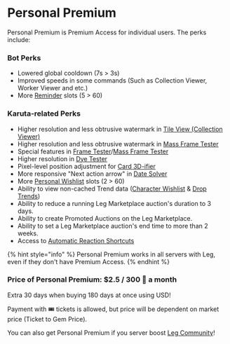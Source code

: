 # Personal Premium

Personal Premium is Premium Access for individual users. The perks include:

### Bot Perks

* Lowered global cooldown (7s > 3s)
* Improved speeds in some commands (Such as Collection Viewer, Worker Viewer and etc.)
* More [Reminder](../../useful-utilities/reminders.md) slots (5 > 60)

### Karuta-related Perks

* Higher resolution and less obtrusive watermark in [Tile View (Collection Viewer)](../../karuta-utilities/card-collection-utilities/collection-viewer.md)
* Higher resolution and less obtrusive watermark in [Mass Frame Tester](../../karuta-utilities/card-utilities/frame-tester/mass-frame-tester.md)
* Special features in [Frame Tester](../../karuta-utilities/card-utilities/frame-tester/)/[Mass Frame Tester](../../karuta-utilities/card-utilities/frame-tester/mass-frame-tester.md)
* Higher resolution in [Dye Tester](../../karuta-utilities/dye-utilities/dye-tester.md)
* Pixel-level position adjustment for [Card 3D-ifier](../../karuta-utilities/card-utilities/card-3d-ifier.md)
* More responsive "Next action arrow" in [Date Solver](../../karuta-utilities/date-solver.md)
* More [Personal Wishlist](../../karuta-utilities/character-tools/personal-wishlist.md) slots (2 > 60)
* Ability to view non-cached Trend data ([Character Wishlist](../../karuta-utilities/statistics-and-data/character-wishlist-trends.md) & [Drop Trends](../../karuta-utilities/statistics-and-data/drop-trends.md))
* Ability to reduce a running Leg Marketplace auction's duration to 3 days.
* Ability to create Promoted Auctions on the Leg Marketplace.
* Ability to set a Leg Marketplace auction's end time to more than 2 weeks.
* Access to [Automatic Reaction Shortcuts](../../bot-management/server-feature-configuration/list-of-features/reaction\_shortcuts.md)



{% hint style="info" %}
Personal Premium works in all servers with Leg, even if they don't have Premium Access.
{% endhint %}

### Price of Personal Premium: $2.5 / 300 💎 a month

Extra 30 days when buying 180 days at once using USD!

Payment with 🎟 tickets is allowed, but price will be dependent on market price (Ticket to Gem Price).

You can also get Personal Premium if you server boost [Leg Community](https://discord.gg/SRWDAk7VnN)!
